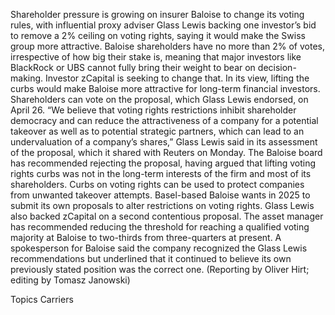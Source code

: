 Shareholder pressure is growing on insurer Baloise to change its voting rules, with influential proxy adviser Glass Lewis backing one investor’s bid to remove a 2% ceiling on voting rights, saying it would make the Swiss group more attractive.
Baloise shareholders have no more than 2% of votes, irrespective of how big their stake is, meaning that major investors like BlackRock or UBS cannot fully bring their weight to bear on decision-making.
Investor zCapital is seeking to change that. In its view, lifting the curbs would make Baloise more attractive for long-term financial investors. Shareholders can vote on the proposal, which Glass Lewis endorsed, on April 26.
“We believe that voting rights restrictions inhibit shareholder democracy and can reduce the attractiveness of a company for a potential takeover as well as to potential strategic partners, which can lead to an undervaluation of a company’s shares,” Glass Lewis said in its assessment of the proposal, which it shared with Reuters on Monday.
The Baloise board has recommended rejecting the proposal, having argued that lifting voting rights curbs was not in the long-term interests of the firm and most of its shareholders.
Curbs on voting rights can be used to protect companies from unwanted takeover attempts.
Basel-based Baloise wants in 2025 to submit its own proposals to alter restrictions on voting rights.
Glass Lewis also backed zCapital on a second contentious proposal. The asset manager has recommended reducing the threshold for reaching a qualified voting majority at Baloise to two-thirds from three-quarters at present.
A spokesperson for Baloise said the company recognized the Glass Lewis recommendations but underlined that it continued to believe its own previously stated position was the correct one.
(Reporting by Oliver Hirt; editing by Tomasz Janowski)

Topics
Carriers
